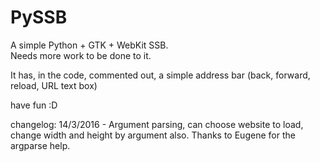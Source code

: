 # PySSB
A simple Python + GTK + WebKit SSB.  
Needs more work to be done to it.

It has, in the code, commented out, a simple
address bar (back, forward, reload, URL text box)

have fun :D

changelog:
14/3/2016 - Argument parsing, can choose website to load, change width and height by argument also.
            Thanks to Eugene for the argparse help.

